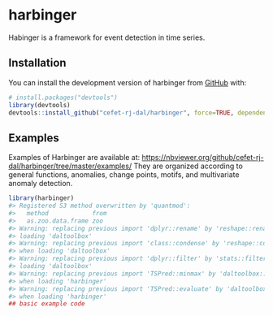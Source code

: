 
<!-- README.md is generated from README.Rmd. Please edit that file -->

# harbinger

<!-- badges: start -->
<!-- badges: end -->

Habinger is a framework for event detection in time series.

## Installation

You can install the development version of harbinger from
[GitHub](https://github.com/) with:

``` r
# install.packages("devtools")
library(devtools)
devtools::install_github("cefet-rj-dal/harbinger", force=TRUE, dependencies=FALSE, upgrade="never", build_vignettes = TRUE)
```

## Examples

Examples of Harbinger are available at:
<https://nbviewer.org/github/cefet-rj-dal/harbinger/tree/master/examples/>
They are organized according to general functions, anomalies, change
points, motifs, and multivariate anomaly detection.

``` r
library(harbinger)
#> Registered S3 method overwritten by 'quantmod':
#>   method            from
#>   as.zoo.data.frame zoo
#> Warning: replacing previous import 'dplyr::rename' by 'reshape::rename' when
#> loading 'daltoolbox'
#> Warning: replacing previous import 'class::condense' by 'reshape::condense'
#> when loading 'daltoolbox'
#> Warning: replacing previous import 'dplyr::filter' by 'stats::filter' when
#> loading 'daltoolbox'
#> Warning: replacing previous import 'TSPred::minmax' by 'daltoolbox::minmax'
#> when loading 'harbinger'
#> Warning: replacing previous import 'TSPred::evaluate' by 'daltoolbox::evaluate'
#> when loading 'harbinger'
## basic example code
```
